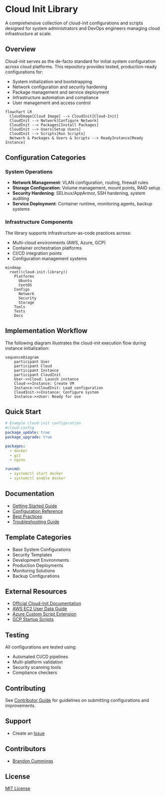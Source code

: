 # Cloud Init Library

A comprehensive collection of cloud-init configurations and scripts designed for system administrators and DevOps engineers managing cloud infrastructure at scale.

## Overview

Cloud-init serves as the de-facto standard for initial system configuration across cloud platforms. This repository provides tested, production-ready configurations for:

- System initialization and bootstrapping
- Network configuration and security hardening
- Package management and service deployment
- Infrastructure automation and compliance
- User management and access control

```mermaid
flowchart LR
  CloudImage[Cloud Image] --> CloudInit[Cloud-Init]
  CloudInit --> Network[Configure Network]
  CloudInit --> Packages[Install Packages]
  CloudInit --> Users[Setup Users]
  CloudInit --> Scripts[Run Scripts]
  Network & Packages & Users & Scripts --> ReadyInstance[Ready Instance]
```

## Configuration Categories

### System Operations

- **Network Management**: VLAN configuration, routing, firewall rules
- **Storage Configuration**: Volume management, mount points, RAID setup
- **Security Hardening**: SELinux/AppArmor, SSH hardening, system auditing
- **Service Deployment**: Container runtime, monitoring agents, backup systems

### Infrastructure Components

The library supports infrastructure-as-code practices across:

- Multi-cloud environments (AWS, Azure, GCP)
- Container orchestration platforms
- CI/CD integration points
- Configuration management systems

```mermaid
mindmap
  root((cloud-init-library))
    Platforms
      Ubuntu
      CentOS
    Configs
      Network
      Security
      Storage
    Tools
    Tests
    Docs
```

## Implementation Workflow

The following diagram illustrates the cloud-init execution flow during instance initialization:

```mermaid
sequenceDiagram
    participant User
    participant Cloud
    participant Instance
    participant CloudInit
    User->>Cloud: Launch instance
    Cloud->>Instance: Create VM
    Instance->>CloudInit: Load configuration
    CloudInit->>Instance: Configure system
    Instance->>User: Ready for use
```

## Quick Start

```yaml
# Example cloud-init configuration
#cloud-config
package_update: true
package_upgrade: true

packages:
  - docker
  - git
  - nginx

runcmd:
  - systemctl start docker
  - systemctl enable docker
```

## Documentation

- [Getting Started Guide](docs/getting-started.md)
- [Configuration Reference](docs/config-reference.md)
- [Best Practices](docs/best-practices.md)
- [Troubleshooting Guide](docs/troubleshooting.md)

## Template Categories

- Base System Configurations
- Security Templates
- Development Environments
- Production Deployments
- Monitoring Solutions
- Backup Configurations

## External Resources

- [Official Cloud-Init Documentation](https://cloudinit.readthedocs.io/)
- [AWS EC2 User Data Guide](https://docs.aws.amazon.com/AWSEC2/latest/UserGuide/user-data.html)
- [Azure Custom Script Extension](https://docs.microsoft.com/azure/virtual-machines/extensions/custom-script-linux)
- [GCP Startup Scripts](https://cloud.google.com/compute/docs/instances/startup-scripts)

## Testing

All configurations are tested using:

- Automated CI/CD pipelines
- Multi-platform validation
- Security scanning tools
- Compliance checkers

## Contributing

See [Contributor Guide](docs/contributor-guide.md) for guidelines on submitting configurations and improvements.

## Support

- Create an [Issue](https://github.com/rbcmgs/cloud-init-library/issues)

## Contributors

- [Brandon Cummings](https://github.com/rbcmgs)

## License

[MIT License](LICENSE)
